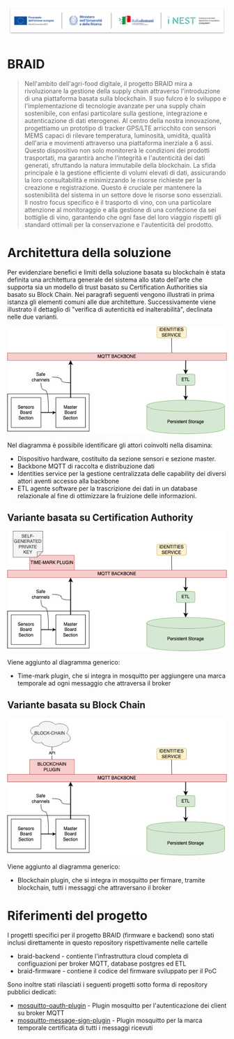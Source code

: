 ![Finanziato dall'Unione europea | Ministero dell'Università e della Ricerca | Italia domani PNRR | iNEST ](assets/HEADER_INEST.png)

# BRAID

> Nell'ambito dell'agri-food digitale, il progetto BRAID mira a rivoluzionare la gestione della supply chain attraverso l'introduzione di una piattaforma basata sulla blockchain. Il suo fulcro è lo sviluppo e l'implementazione di tecnologie avanzate per una supply chain sostenibile, con enfasi particolare sulla gestione, integrazione e autenticazione di dati eterogenei.
> Al centro della nostra innovazione, progettiamo un prototipo di tracker GPS/LTE arricchito con sensori MEMS capaci di rilevare temperatura, luminosità, umidità, qualità dell'aria e movimenti attraverso una piattaforma inerziale a 6 assi. Questo dispositivo non solo monitorerà le condizioni dei prodotti trasportati, ma garantirà anche l'integrità e l'autenticità dei dati generati, sfruttando la natura immutabile della blockchain.
> La sfida principale è la gestione efficiente di volumi elevati di dati, assicurando la loro consultabilità e minimizzando le risorse richieste per la creazione e registrazione. Questo è cruciale per mantenere la sostenibilità del sistema in un settore dove le risorse sono essenziali. Il nostro focus specifico è il trasporto di vino, con una particolare attenzione al monitoraggio e alla gestione di una confezione da sei bottiglie di vino, garantendo che ogni fase del loro viaggio rispetti gli standard ottimali per la conservazione e l'autenticità del prodotto.

# Architettura della soluzione
Per evidenziare benefici e limiti della soluzione basata su blockchain è stata definita una architettura generale del sistema allo stato dell'arte che supporta sia un modello di trust basato su Certification Authorities sia basato su Block Chain.
Nei paragrafi seguenti vengono illustrati in prima istanza gli elementi comuni alle due architetture. Successivamente viene illustrato il dettaglio di "verifica di autenticità ed inalterabilità", declinata nelle due varianti.

![Architecture Diagram](assets/BRAID-final-X-SCENARIO.drawio.png)

Nel diagramma è possibile identificare gli attori coinvolti nella disamina:
* Dispositivo hardware, costituito da sezione sensori e sezione master.
* Backbone MQTT di raccolta e distribuzione dati
* Identities service per la gestione centralizzata delle capability dei diversi attori aventi accesso alla backbone
* ETL agente software per la trascrizione dei dati in un database relazionale al fine di ottimizzare la fruizione delle informazioni.

## Variante basata su Certification Authority

![Architecture Diagram with Certification Authority](assets/BRAID-final-CA-SCENARIO.drawio.png)

Viene aggiunto al diagramma generico:
* Time-mark plugin, che si integra in mosquitto per aggiungere una marca temporale ad ogni messaggio che attraversa il broker

## Variante basata su Block Chain

![Architecture Diagram with Certification Authority](assets/BRAID-final-BC-SCENARIO.drawio.png)

Viene aggiunto al diagramma generico:
* Blockchain plugin, che si integra in mosquitto per firmare, tramite blockchain, tutti i messaggi che attraversano il broker

# Riferimenti del progetto

I progetti specifici per il progetto BRAID (firmware e backend) sono stati inclusi direttamente in questo repository rispettivamente nelle cartelle 

* braid-backend - contiente l'infrastruttura cloud completa di configuazioni per broker MQTT, database postgres ed ETL
* braid-firmware - contiene il codice del firmware sviluppato per il PoC

Sono inoltre stati rilasciati i seguenti progetti sotto forma di repository pubblici dedicati:
* [mosquitto-oauth-plugin](https://github.com/iotinga/mosquitto-oauth-plugin) - Plugin mosquitto per l'autenticazione dei client su broker MQTT
* [mosquitto-message-sign-plugin](https://github.com/iotinga/mosquitto-message-sign-plugin) - Plugin mosquitto per la marca temporale certificata di tutti i messaggi ricevuti